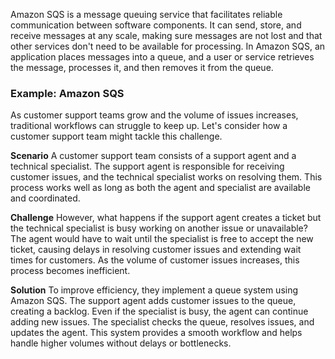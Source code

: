 Amazon SQS is a message queuing service that facilitates reliable communication between software components. It can send, store, and receive messages at any scale, making sure messages are not lost and that other services don't need to be available for processing. In Amazon SQS, an application places messages into a queue, and a user or service retrieves the message, processes it, and then removes it from the queue.

### Example: Amazon SQS

As customer support teams grow and the volume of issues increases, traditional workflows can struggle to keep up. Let's consider how a customer support team might tackle this challenge.

**Scenario**
A customer support team consists of a support agent and a technical specialist. The support agent is responsible for receiving customer issues, and the technical specialist works on resolving them. This process works well as long as both the agent and specialist are available and coordinated.

**Challenge**
However, what happens if the support agent creates a ticket but the technical specialist is busy working on another issue or unavailable? The agent would have to wait until the specialist is free to accept the new ticket, causing delays in resolving customer issues and extending wait times for customers. As the volume of customer issues increases, this process becomes inefficient.

**Solution**
To improve efficiency, they implement a queue system using Amazon SQS. The support agent adds customer issues to the queue, creating a backlog. Even if the specialist is busy, the agent can continue adding new issues. The specialist checks the queue, resolves issues, and updates the agent. This system provides a smooth workflow and helps handle higher volumes without delays or bottlenecks.